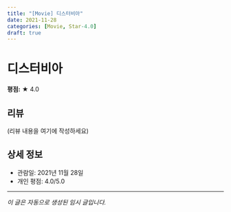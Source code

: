 ```yaml
---
title: "[Movie] 디스터비아"
date: 2021-11-28
categories: [Movie, Star-4.0]
draft: true
---
```


# 디스터비아

**평점:** ★ 4.0

## 리뷰

(리뷰 내용을 여기에 작성하세요)

## 상세 정보

- 관람일: 2021년 11월 28일
- 개인 평점: 4.0/5.0

---

*이 글은 자동으로 생성된 임시 글입니다.*
